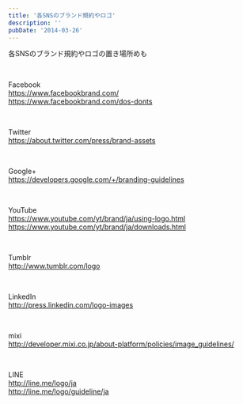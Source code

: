 ```yaml
---
title: '各SNSのブランド規約やロゴ'
description: ''
pubDate: '2014-03-26'
---
```


<p>各SNSのブランド規約やロゴの置き場所めも</p>
<p>&nbsp;</p>
<p>Facebook<br>
<a href="https://www.facebookbrand.com/">https://www.facebookbrand.com/</a><br>
<a href="https://www.facebookbrand.com/dos-donts">https://www.facebookbrand.com/dos-donts</a></p>
<p>&nbsp;</p>
<p>Twitter<br>
<a href="https://about.twitter.com/press/brand-assets">https://about.twitter.com/press/brand-assets</a></p>
<p>&nbsp;</p>
<p>Google+<br>
<a href="https://developers.google.com/+/branding-guidelines">https://developers.google.com/+/branding-guidelines</a></p>
<p>&nbsp;</p>
<p>YouTube<br>
<a href="https://www.youtube.com/yt/brand/ja/using-logo.html">https://www.youtube.com/yt/brand/ja/using-logo.html</a><br>
<a href="https://www.youtube.com/yt/brand/ja/downloads.html">https://www.youtube.com/yt/brand/ja/downloads.html</a></p>
<p>&nbsp;</p>
<p>Tumblr<br>
<a href="http://www.tumblr.com/logo">http://www.tumblr.com/logo</a></p>
<p>&nbsp;</p>
<p>LinkedIn<br>
<a href="http://press.linkedin.com/logo-images">http://press.linkedin.com/logo-images</a></p>
<p>&nbsp;</p>
<p>mixi<br>
<a href="http://developer.mixi.co.jp/about-platform/policies/image_guidelines/">http://developer.mixi.co.jp/about-platform/policies/image_guidelines/</a></p>
<p>&nbsp;</p>
<p>LINE<br>
<a href="http://line.me/logo/ja">http://line.me/logo/ja</a><br>
<a href="http://line.me/logo/guideline/ja">http://line.me/logo/guideline/ja</a></p>
<p>&nbsp;</p>
